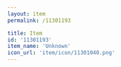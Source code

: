 ```yaml
---
layout: item
permalink: /11301193

title: Item
id: '11301193'
item_name: 'Unknown'
icon_url: 'item/icon/11301040.png'
---
```

